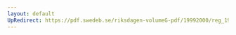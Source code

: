 ```yaml
---
layout: default
UpRedirect: https://pdf.swedeb.se/riksdagen-volumeG-pdf/19992000/reg_19992000/reg_19992000_0357.pdf
---
```

